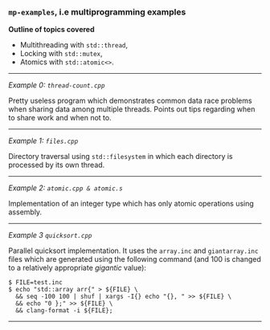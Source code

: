 ### `mp-examples`, i.e multiprogramming examples

**Outline of topics covered**
- Multithreading with `std::thread`,
- Locking with `std::mutex`,
- Atomics with `std::atomic<>`.

----

_Example 0: `thread-count.cpp`_

Pretty useless program which demonstrates common data race problems when sharing data among multiple threads. Points out
tips regarding when to share work and when not to.

----

_Example 1: `files.cpp`_

Directory traversal using `std::filesystem` in which each directory is processed by its own thread.

----

_Example 2: `atomic.cpp & atomic.s`_

Implementation of an integer type which has only atomic operations using assembly.

----

_Example 3 `quicksort.cpp`_

Parallel quicksort implementation.
It uses the `array.inc` and `giantarray.inc` files which are generated using the following command (and 100 is changed
to a relatively appropriate _gigantic_ value):
```shell
$ FILE=test.inc
$ echo "std::array arr{" > ${FILE} \
  && seq -100 100 | shuf | xargs -I{} echo "{}, " >> ${FILE} \
  && echo "0 };" >> ${FILE} \
  && clang-format -i ${FILE};
```

----